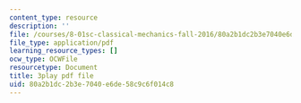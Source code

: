 ```yaml
---
content_type: resource
description: ''
file: /courses/8-01sc-classical-mechanics-fall-2016/80a2b1dc2b3e7040e6de58c9c6f014c8_EhgF2OViDDs.pdf
file_type: application/pdf
learning_resource_types: []
ocw_type: OCWFile
resourcetype: Document
title: 3play pdf file
uid: 80a2b1dc-2b3e-7040-e6de-58c9c6f014c8
---
```

